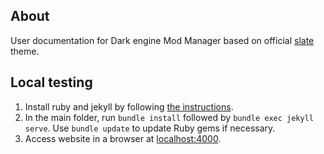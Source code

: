 ## About
User documentation for Dark engine Mod Manager based on official [slate](https://github.com/pages-themes/slate) theme.

## Local testing
1. Install ruby and jekyll by following [the instructions](https://jekyllrb.com/docs/installation/windows/).
2. In the main folder, run `bundle install` followed by `bundle exec jekyll serve`. Use `bundle update` to update Ruby gems if necessary.
3. Access website in a browser at [localhost:4000](http://localhost:4000).
